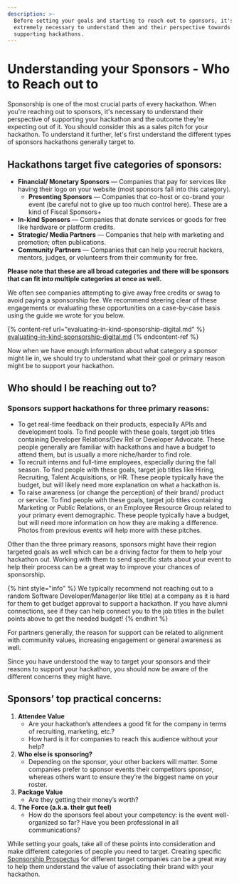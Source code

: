 ```yaml
---
description: >-
  Before setting your goals and starting to reach out to sponsors, it's
  extremely necessary to understand them and their perspective towards
  supporting hackathons.
---
```


# Understanding your Sponsors - Who to Reach out to

Sponsorship is one of the most crucial parts of every hackathon. When you're reaching out to sponsors, it's necessary to understand their perspective of supporting your hackathon and the outcome they're expecting out of it. You should consider this as a sales pitch for your hackathon. To understand it further, let's first understand the different types of sponsors hackathons generally target to.

## Hackathons target five categories of sponsors:

* **Financial/ Monetary Sponsors** — Companies that pay for services like having their logo on your website (most sponsors fall into this category).
  * **Presenting Sponsors** — Companies that co-host or co-brand your event (be careful not to give up too much control here). These are a kind of Fiscal Sponsors+
* **In-kind Sponsors** — Companies that donate services or goods for free like hardware or platform credits.
* **Strategic/ Media Partners** — Companies that help with marketing and promotion; often publications.
* **Community Partners** — Companies that can help you recruit hackers, mentors, judges, or volunteers from their community for free.&#x20;

**Please note that these are all broad categories and there will be sponsors that can fit into multiple categories at once as well.**

We often see companies attempting to give away free credits or swag to avoid paying a sponsorship fee. We recommend steering clear of these engagements or evaluating these opportunities on a case-by-case basis using the guide we wrote for you below.&#x20;

{% content-ref url="evaluating-in-kind-sponsorship-digital.md" %}
[evaluating-in-kind-sponsorship-digital.md](evaluating-in-kind-sponsorship-digital.md)
{% endcontent-ref %}

Now when we have enough information about what category a sponsor might lie in, we should try to understand what their goal or primary reason might be to support your hackathon.

## Who should I be reaching out to?

### Sponsors support hackathons for three primary reasons:

* To get real-time feedback on their products, especially APIs and development tools. To find people with these goals, target job titles containing Developer Relations/Dev Rel or Developer Advocate. These people generally are familiar with hackathons and have a budget to attend them, but is usually a more niche/harder to find role.&#x20;
* To recruit interns and full-time employees, especially during the fall season. To find people with these goals, target job titles like Hiring, Recruiting, Talent Acquisitions, or HR. These people typically have the budget, but will likely need more explanation on what a hackathon is. &#x20;
* To raise awareness (or change the perception) of their brand/ product or service. To find people with these goals, target job titles containing Marketing or Public Relations, or an Employee Resource Group related to your primary event demographic. These people typically have a budget, but will need more information on how they are making a difference. Photos from previous events will help more with these pitches.

Other than the three primary reasons, sponsors might have their region targeted goals as well which can be a driving factor for them to help your hackathon out. Working with them to send specific stats about your event to help their process can be a great way to improve your chances of sponsorship.

{% hint style="info" %}
We typically recommend not reaching out to a random Software Developer/Manager(or like title) at a company as it is hard for them to get budget approval to support a hackathon. If you have alumni connections, see if they can help connect you to the job titles in the bullet points above to get the needed budget!
{% endhint %}

For partners generally, the reason for support can be related to alignment with community values, increasing engagement or general awareness as well.

Since you have understood the way to target your sponsors and their reasons to support your hackathon, you should now be aware of the different concerns they might have.

## Sponsors’ top practical concerns:

1. **Attendee Value**
   * Are your hackathon’s attendees a good fit for the company in terms of recruiting, marketing, etc.?
   * How hard is it for companies to reach this audience without your help?
2. **Who else is sponsoring?**
   * Depending on the sponsor, your other backers will matter. Some companies prefer to sponsor events their competitors sponsor, whereas others want to ensure they’re the biggest name on your roster.
3. **Package Value**
   * Are they getting their money’s worth?
4. **The Force (a.k.a. their gut feel)**
   * How do the sponsors feel about your competency: is the event well-organized so far? Have you been professional in all communications?

While setting your goals, take all of these points into consideration and make different categories of people you need to target. Creating specific [Sponsorship Prospectus](../put-together-a-sponsorship-prospectus.md) for different target companies can be a great way to help them understand the value of associating their brand with your hackathon.
